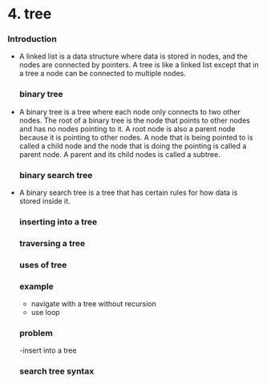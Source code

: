 # 4. tree
### Introduction
-	A linked list is a data structure where data is stored in nodes, and the nodes are connected by pointers. A tree is like a linked list except that in a tree a node can be connected to multiple nodes.  

	### binary tree
-	A binary tree is a tree where each node only connects to two other nodes. The root of a binary tree is the node that points to other nodes and has no nodes pointing to it. A root node is also a parent node because it is pointing to other nodes. A node that is being pointed to is called a child node and the node that is doing the pointing is called a parent node. A parent and its child nodes is called a subtree.
	### binary search tree
-	A binary search tree is a tree that has certain rules for how data is stored inside it.
	### inserting into a tree
	### traversing a tree
	### uses of tree
	### example
	- navigate with a tree without recursion
	- use loop
	### problem
	-insert into a tree
	### search tree syntax

